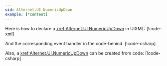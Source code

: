 ```yaml
---
uid: Alternet.UI.NumericUpDown
example: [*content]
---
```


Here is how to declare a <xref:Alternet.UI.NumericUpDown> in UIXML:
[!code-xml[](examples/ExampleWindow.uixml#CreateUixmlDeclaration)]

And the corresponding event handler in the code-behind:
[!code-csharp[](examples/ExampleWindow.uixml.cs#NumericUpDownEventHandler)]

Also, a <xref:Alternet.UI.NumericUpDown> can be created from code:
[!code-csharp[](examples/ExampleWindow.uixml.cs#NumericUpDownCSharpCreation)]
